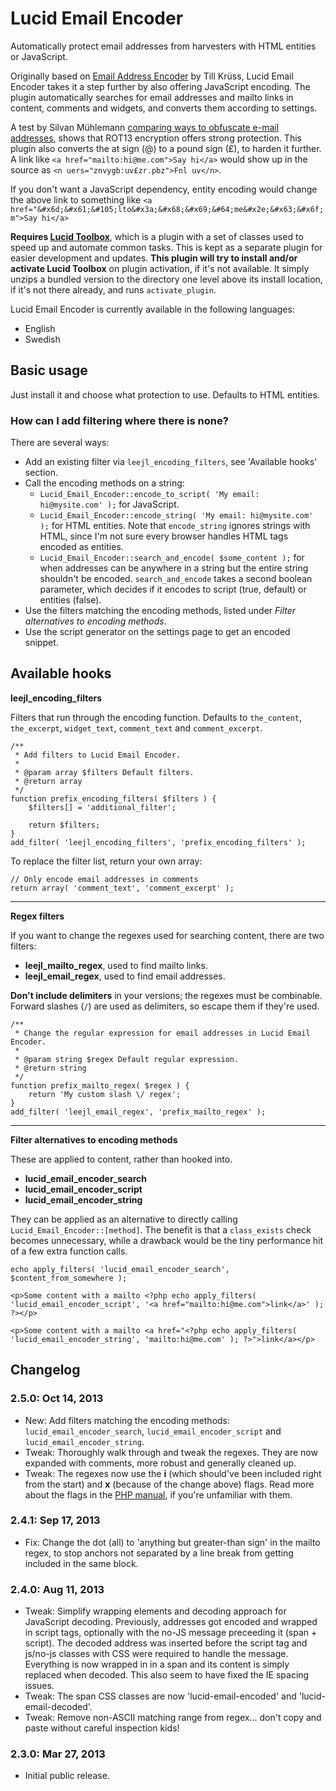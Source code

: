 # Lucid Email Encoder

Automatically protect email addresses from harvesters with HTML entities or JavaScript.

Originally based on [Email Address Encoder](http://wordpress.org/extend/plugins/email-address-encoder/) by Till Krüss, Lucid Email Encoder takes it a step further by also offering JavaScript encoding. The plugin automatically searches for email addresses and mailto links in content, comments and widgets, and converts them according to settings.

A test by Silvan Mühlemann [comparing ways to obfuscate e-mail addresses](http://techblog.tilllate.com/2008/07/20/ten-methods-to-obfuscate-e-mail-addresses-compared/), shows that ROT13 encryption offers strong protection. This plugin also converts the at sign (@) to a pound sign (£), to harden it further. A link like `<a href="mailto:hi@me.com">Say hi</a>` would show up in the source as `<n uers="znvygb:uv£zr.pbz">Fnl uv</n>`.

If you don't want a JavaScript dependency, entity encoding would change the above link to something like `<a href="&#x6d;&#x61;&#105;lto&#x3a;&#x68;&#x69;&#64;me&#x2e;&#x63;&#x6f;m">Say hi</a>`

**Requires [Lucid Toolbox](https://github.com/elusiveunit/lucid-toolbox)**, which is a plugin with a set of classes used to speed up and automate common tasks. This is kept as a separate plugin for easier development and updates. **This plugin will try to install and/or activate Lucid Toolbox** on plugin activation, if it's not available. It simply unzips a bundled version to the directory one level above its install location, if it's not there already, and runs `activate_plugin`.

Lucid Email Encoder is currently available in the following languages:

* English
* Swedish

## Basic usage

Just install it and choose what protection to use. Defaults to HTML entities.

### How can I add filtering where there is none?

There are several ways:

* Add an existing filter via `leejl_encoding_filters`, see 'Available hooks' section.
* Call the encoding methods on a string:
	* `Lucid_Email_Encoder::encode_to_script( 'My email: hi@mysite.com' );` for JavaScript.
	* `Lucid_Email_Encoder::encode_string( 'My email: hi@mysite.com' );` for HTML entities. Note that `encode_string` ignores strings with HTML, since I'm not sure every browser handles HTML tags encoded as entities.
	* `Lucid_Email_Encoder::search_and_encode( $some_content );` for when addresses can be anywhere in a string but the entire string shouldn't be encoded. `search_and_encode` takes a second boolean parameter, which decides if it encodes to script (true, default) or entities (false).
* Use the filters matching the encoding methods, listed under *Filter alternatives to encoding methods*.
* Use the script generator on the settings page to get an encoded snippet.

## Available hooks

**leejl\_encoding\_filters**

Filters that run through the encoding function. Defaults to `the_content`, `the_excerpt`, `widget_text`, `comment_text` and `comment_excerpt`.

	/**
	 * Add filters to Lucid Email Encoder.
	 *
	 * @param array $filters Default filters.
	 * @return array
	 */
	function prefix_encoding_filters( $filters ) {
		$filters[] = 'additional_filter';

		return $filters;
	}
	add_filter( 'leejl_encoding_filters', 'prefix_encoding_filters' );

To replace the filter list, return your own array:

	// Only encode email addresses in comments
	return array( 'comment_text', 'comment_excerpt' );

-----

**Regex filters**

If you want to change the regexes used for searching content, there are two filters:

* **leejl\_mailto\_regex**, used to find mailto links.
* **leejl\_email\_regex**, used to find email addresses.

**Don't include delimiters** in your versions; the regexes must be combinable. Forward slashes (`/`) are used as delimiters, so escape them if they're used.

	/**
	 * Change the regular expression for email addresses in Lucid Email Encoder.
	 *
	 * @param string $regex Default regular expression.
	 * @return string
	 */
	function prefix_mailto_regex( $regex ) {
		return 'My custom slash \/ regex';
	}
	add_filter( 'leejl_email_regex', 'prefix_mailto_regex' );

-----

**Filter alternatives to encoding methods**

These are applied to content, rather than hooked into.

* **lucid\_email\_encoder\_search**
* **lucid\_email\_encoder\_script**
* **lucid\_email\_encoder\_string**

They can be applied as an alternative to directly calling `Lucid_Email_Encoder::[method]`. The benefit is that a `class_exists` check becomes unnecessary, while a drawback would be the tiny performance hit of a few extra function calls.

	echo apply_filters( 'lucid_email_encoder_search', $content_from_somewhere );

	<p>Some content with a mailto <?php echo apply_filters( 'lucid_email_encoder_script', '<a href="mailto:hi@me.com">link</a>' ); ?></p>

	<p>Some content with a mailto <a href="<?php echo apply_filters( 'lucid_email_encoder_string', 'mailto:hi@me.com' ); ?>">link</a></p>

## Changelog

### 2.5.0: Oct 14, 2013

* New: Add filters matching the encoding methods: `lucid_email_encoder_search`, `lucid_email_encoder_script` and `lucid_email_encoder_string`.
* Tweak: Thoroughly walk through and tweak the regexes. They are now expanded with comments, more robust and generally cleaned up.
* Tweak: The regexes now use the **i** (which should've been included right from the start) and **x** (because of the change above) flags. Read more about the flags in the [PHP manual](http://php.net/manual/en/reference.pcre.pattern.modifiers.php), if you're unfamiliar with them.

### 2.4.1: Sep 17, 2013

* Fix: Change the dot (all) to 'anything but greater-than sign' in the mailto regex, to stop anchors not separated by a line break from getting included in the same block.

### 2.4.0: Aug 11, 2013

* Tweak: Simplify wrapping elements and decoding approach for JavaScript decoding. Previously, addresses got encoded and wrapped in script tags, optionally with the no-JS message preceeding it (span + script). The decoded address was inserted before the script tag and js/no-js classes with CSS were required to handle the message. Everything is now wrapped in in a span and its content is simply replaced when decoded. This also seem to have fixed the IE spacing issues.
* Tweak: The span CSS classes are now 'lucid-email-encoded' and 'lucid-email-decoded'.
* Tweak: Remove non-ASCII matching range from regex... don't copy and paste without careful inspection kids!

### 2.3.0: Mar 27, 2013

* Initial public release.
